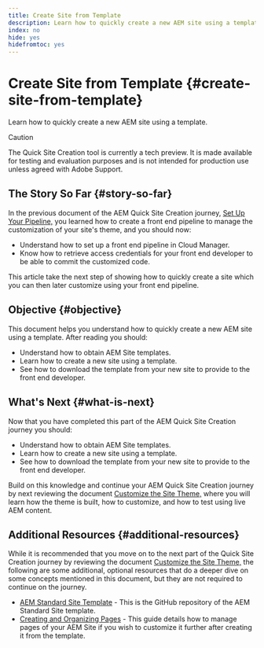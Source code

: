 ```yaml
---
title: Create Site from Template
description: Learn how to quickly create a new AEM site using a template.
index: no
hide: yes
hidefromtoc: yes
---
```


# Create Site from Template {#create-site-from-template}

Learn how to quickly create a new AEM site using a template.

>[!CAUTION]
>
>The Quick Site Creation tool is currently a tech preview. It is made available for testing and evaluation purposes and is not intended for production use unless agreed with Adobe Support.

## The Story So Far {#story-so-far}

In the previous document of the AEM Quick Site Creation journey, [Set Up Your Pipeline,](pipeline-setup.md) you learned how to create a front end pipeline to manage the customization of your site's theme, and you should now:

* Understand how to set up a front end pipeline in Cloud Manager.
* Know how to retrieve access credentials for your front end developer to be able to commit the customized code.

This article take the next step of showing how to quickly create a site which you can then later customize using your front end pipeline.

## Objective {#objective}

This document helps you understand how to quickly create a new AEM site using a template. After reading you should:

* Understand how to obtain AEM Site templates.
* Learn how to create a new site using a template.
* See how to download the template from your new site to provide to the front end developer.

## What's Next {#what-is-next}

Now that you have completed this part of the AEM Quick Site Creation journey you should:

* Understand how to obtain AEM Site templates.
* Learn how to create a new site using a template.
* See how to download the template from your new site to provide to the front end developer.

Build on this knowledge and continue your AEM Quick Site Creation journey by next reviewing the document [Customize the Site Theme,](customize-theme.md) where you will learn how the theme is built, how to customize, and how to test using live AEM content.
## Additional Resources {#additional-resources}

While it is recommended that you move on to the next part of the Quick Site Creation journey by reviewing the document [Customize the Site Theme,](customize-theme.md) the following are some additional, optional resources that do a deeper dive on some concepts mentioned in this document, but they are not required to continue on the journey.

* [AEM Standard Site Template](https://github.com/adobe/aem-site-template-standard) - This is the GitHub repository of the AEM Standard Site template.
* [Creating and Organizing Pages](/help/sites-cloud/authoring/fundamentals/organizing-pages.md) - This guide details how to manage pages of your AEM Site if you wish to customize it further after creating it from the template.
